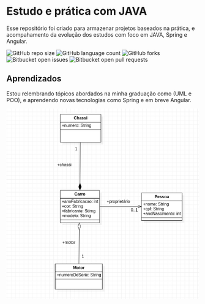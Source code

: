 
# Estudo e prática com JAVA

Esse repositório foi criado para armazenar projetos baseados na prática, e acompahamento da evolução dos estudos com foco em JAVA, Spring e Angular.

![GitHub repo size](https://img.shields.io/github/repo-size/iuricode/README-template?style=for-the-badge)
![GitHub language count](https://img.shields.io/github/languages/count/iuricode/README-template?style=for-the-badge)
![GitHub forks](https://img.shields.io/github/forks/iuricode/README-template?style=for-the-badge)
![Bitbucket open issues](https://img.shields.io/bitbucket/issues/iuricode/README-template?style=for-the-badge)
![Bitbucket open pull requests](https://img.shields.io/bitbucket/pr-raw/iuricode/README-template?style=for-the-badge)


## Aprendizados

Estou relembrando tópicos abordados na minha graduação como (UML e POO), e aprendendo novas tecnologias como Spring e em breve Angular. 

<img src="./public_files/UML_CarroPessoa.png" alt="UML_PessoaCarro"/>
